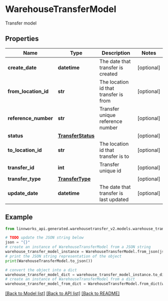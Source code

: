 # WarehouseTransferModel

Transfer model

## Properties

Name | Type | Description | Notes
------------ | ------------- | ------------- | -------------
**create_date** | **datetime** | The date that transfer is created | [optional] 
**from_location_id** | **str** | The location id that transfer is from | [optional] 
**reference_number** | **str** | Transfer unique reference number | [optional] 
**status** | [**TransferStatus**](TransferStatus.md) |  | [optional] 
**to_location_id** | **str** | The location id that transfer is to | [optional] 
**transfer_id** | **int** | Transfer unique id | [optional] 
**transfer_type** | [**TransferType**](TransferType.md) |  | [optional] 
**update_date** | **datetime** | The date that transfer is last updated | [optional] 

## Example

```python
from linnworks_api.generated.warehousetransfer_v2.models.warehouse_transfer_model import WarehouseTransferModel

# TODO update the JSON string below
json = "{}"
# create an instance of WarehouseTransferModel from a JSON string
warehouse_transfer_model_instance = WarehouseTransferModel.from_json(json)
# print the JSON string representation of the object
print(WarehouseTransferModel.to_json())

# convert the object into a dict
warehouse_transfer_model_dict = warehouse_transfer_model_instance.to_dict()
# create an instance of WarehouseTransferModel from a dict
warehouse_transfer_model_from_dict = WarehouseTransferModel.from_dict(warehouse_transfer_model_dict)
```
[[Back to Model list]](../README.md#documentation-for-models) [[Back to API list]](../README.md#documentation-for-api-endpoints) [[Back to README]](../README.md)


